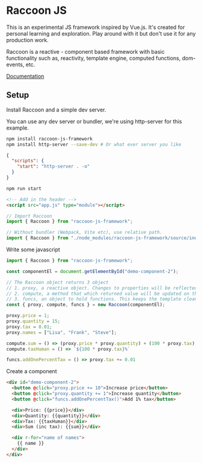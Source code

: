 # Raccoon JS

This is an experimental JS framework inspired by Vue.js. It's created for personal learning and exploration. 
Play around with it but don't use it for any production work. 

Raccoon is a reactive - component based framework with basic functionality such as, reactivity, template engine, computed functions, dom-events, etc.

[Documentation](https://master--racccoon-docs.netlify.app/)

## Setup

Install Raccoon and a simple dev server.

You can use any dev server or bundler, we're using http-server for this example.

```bash
npm install raccoon-js-framework
npm install http-server --save-dev # Or what ever server you like
```

```json
{
  "scripts": {
    "start": "http-server . -o"
  }
}
```

```bash
npm run start
```

```html
<!-- Add in the header -->
<script src="app.js" type="module"></script>
```

```js
// Import Raccoon
import { Raccoon } from "raccoon-js-framework";

// Without bundler (Webpack, Vite etc), use relative path.
import { Raccoon } from "./node_modules/raccoon-js-framework/source/index.js";
```

Write some javascript

```js
import { Raccoon } from "raccoon-js-framework";

const componentEl = document.getElementById("demo-component-2");

// The Raccoon object returns 3 object
// 1. proxy, a reactive object. Changes to properties will be reflected on the page.
// 2. compute, a method that which returned value will be updated on the page when any proxy property updates.
// 3. funcs, an object to hold functions. This keeps the template clean and declarative. Good to handle e.g on-click logic.
const { proxy, compute, funcs } = new Raccoon(componentEl); 

proxy.price = 1;
proxy.quantity = 15;
proxy.tax = 0.01;
proxy.names = ["Lisa", "Frank", "Steve"];

compute.sum = () => (proxy.price * proxy.quantity) + (100 * proxy.tax);
compute.taxHuman = () => `${100 * proxy.tax}%`

funcs.addOnePercentTax = () => proxy.tax += 0.01
```

Create a component

```html
<div id="demo-component-2">
  <button @click="proxy.price += 10">Increase price</button>
  <button @click="proxy.quantity += 1">Increase quantity</button>
  <button @click="funcs.addOnePercentTax()">Add 1% tax</button>

  <div>Price: {{price}}</div>
  <div>Quantity: {{quantity}}</div>
  <div>Tax: {{taxHuman}}</div>
  <div>Sum (inc tax): {{sum}}</div>

  <div r-for="name of names">
    {{ name }}
  </div>
</div>
```


